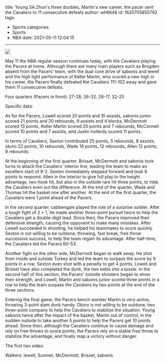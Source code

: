 title: Young SA Zhun's three doubles, Martin's new career, the pacer sent the Cavaliers to 11 consecutive defeats
author: wh6648
id: 1620705855792
tags: 
- Sports
categories: 
- Sports
- NBA
date: 2021-05-11 12:04:15
---
![](https://p4.itc.cn/q_70/images01/20210511/86c5c757bb864b779b65f8f5f2e6cec2.jpeg)


May 11 the NBA regular season continues today, with the Cavaliers playing the Pacers at home. Although there are many main players such as Brogden absent from the Pacers' team, with the dual core drive of sabonis and lewell and the high light performance of Keller Martin, who scored a new high in his career, the Pacers finally defeated the Cavaliers 111-102 away and gave them 11 consecutive defeats.

Four quarters (Pacers in front): 27-28, 26-32, 26-17, 32-25

Specific data:

As for the Pacers, Lowell scored 20 points and 10 assists, sabonis junior scored 21 points and 20 rebounds, 9 assists and 4 blocks, McDermott scored 13 points, Keller Martin scored 25 points and 7 rebounds, McConnell scored 10 points and 7 assists, and Justin hollerdy scored 11 points.

In terms of Cavaliers, Sexton contributed 25 points, 5 rebounds, 8 assists, okoro 22 points, 10 rebounds, Wade 19 points, 12 rebounds, Allen 12 points, 9 rebounds.

At the beginning of the first quarter, Brisset, McDermott and sabonis took turns to attack the Cavaliers' interior line, leading the team to make an excellent start of 9-2. Sexton immediately stepped forward and took 6 points to respond. Allen in the interior to give full play to the height advantage, two hook hit, but also in the outside rare hit three points, to help the Cavaliers even out the difference. At the end of the quarter, Wade and Thomas hit the basket one after another. At the end of the first quarter, the Cavaliers were 1 point ahead of the Pacers.

In the second quarter, cabbengale played the role of a surprise soldier. After a tough fight of 2 + 1, he made another three-point pursuit twice to help the Cavaliers get a double-digit lead. Since then, the Pacers improved their defensive strength, causing the opponent to make many mistakes. After Lowell succeeded in shooting, he helped his teammates to score quickly. Sexton is not willing to be outdone, throwing, fast break, free throw successive success, to help the team regain its advantage. After half-time, the Cavaliers led the Pacers 60-53.

Another fight on the other side, McDermott began to walk away. He shot from inside and outside Turkey and led the team to surpass the score by 9 points in a row. Sexton even shot with a penalty to get 4 points, Lowell and Brisset have also completed the dunk, the two sides into a tussle. In the second half of this section, the Pacers' outside shooters began to show their strength, and Lowell, Martin and sabonis junior scored three points in a row to help the team surpass the Cavaliers by two points at the end of the three sections.

Entering the final game, the Pacers bench wonder Martin is very active, throwing 3-point slam dunk handy. Okoro is not willing to be outdone, two three-point company to help the Cavaliers to stabilize the situation. Young sabonis twice after the impact of the basket, Martin out of control, in the sudden outside to take another 5 points to help the Pacers get 10 points ahead. Since then, although the Cavaliers continue to cause damage and rely on free throws to score points, the Pacers rely on a stable free throw to stabilize the advantage, and finally reap a victory without danger.

The first two sides:

Walkers: lewell, Sumner, McDermott, Brisset, sabonis

